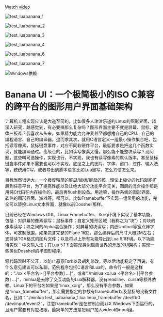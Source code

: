 [Watch video](https://user-images.githubusercontent.com/1294264/227157679-5ae997e0-90c9-47d7-beae-6c2432c939d8.webm)

![test_luabanana_1](https://user-images.githubusercontent.com/1294264/227215277-10d72a0a-f65a-4d91-9745-f9e3f7e013ea.png)

![test_luabanana_2](https://user-images.githubusercontent.com/1294264/227215377-2ebc9a45-13ac-45bb-b34c-09c4b883461c.png)

![test_luabanana_3](https://user-images.githubusercontent.com/1294264/227215394-4d8ea91e-0760-4954-a35c-b85bdf7e4a69.png)

![test_luabanana_4](https://user-images.githubusercontent.com/1294264/227215420-dd02f425-8f55-4354-a08e-876cefff36b7.png)

![test_luabanana_6](https://user-images.githubusercontent.com/1294264/227215493-6852e626-a138-4d86-9d98-275e58641fbc.png)

![test_luabanana_7](https://user-images.githubusercontent.com/1294264/227215518-a2a3425f-9385-4899-b7ff-77c2175aae28.png)

![Windows依赖](https://user-images.githubusercontent.com/1294264/227394389-682353e0-e006-4b50-a988-701ae1120f5b.png)

# Banana UI：一个极简极小的ISO C兼容的跨平台的图形用户界面基础架构

计算机工程实现应该是大道至简的，比如很多人津津乐道的Linux的图形界面，越深入研究，越感觉到，有必要搞那么复杂吗？图形界面主要不就是屏幕、鼠标、键盘三板斧？我喜欢从头来，如果精力能力允许我甚至都想撸自己的CPU、自己的编程语言、自己的编译器，退而求其次，就用C语言定义一组最小操作集合吧，包括读写像素，鼠标键盘事件，对应不同软硬件平台，最低要求是把这几个函数实现，就能编译通过。高级点的，比如读写像素太慢，那么能不能整块读写？没问题，这些叫可选操作，实现也行，不实现，我也有读写像素的默认版本，甚至鼠标键盘事件如果不需要也可以不实现。底层之上的图片、字体、窗口、控件、输入法等，统统用C写，或者导出到脚本语言比如Lua里写，怎么方便怎么来。

目标当然很远大，一个极度精简的屏显/鼠标/键盘的核，理论上极少的代码就能扩展到任意平台，为了提高性能以及让绝大部分功能平台无关，图层的混合操作都是用纯C代码在内存操作的，最后再flush到设备。用途嘛，操作系统的图形界面、软件的图形界面、游戏等，都可以，比如Framebuffer下实现一组常用的功能，完全可以替换Linux文本界面，就像以前Dosshell那样。

目前已经在Windows GDI、Linux Framebuffer、Xorg环境下实现了基本功能，包括：对屏幕的像素读写；鼠标事件；自定义矩形区域（我称之为“块”）；对块的像素读写；块之间的Alpha混合操作；对屏幕的块读写；内嵌Unifont等宽点阵字体，可定制范围，如果包含完整的Plane 1和2，那么编译后的尺寸大概2M左右；支持读TGA格式的图片文件；以及将以上所有功能导出到Lua 5.1环境。以下功能待实现：中文输入法；在Lua 5.1下面实现类似魔兽世界的开放的UI架构；实现一些类似Dosshell的半图形程序。

源代码暂时不公开，以防止恶意Fork以及胡乱修改，等以后功能稳定了再说，有什么意见建议可以私聊。范例程序包括C语言和Lua的，命令行一般是这样的：“./xx <平台名> [[平台参数] ...]”，或者“./minlua xx.lua <平台名> [[平台参数] ...]”，minlua是去除了交互功能的Lua解释器，没有readline、curse等额外依赖。Linux下的平台名如果是“linux_xorg”，那么没有平台参数，如果是“linux_framebuffer”，那么需要指定的参数有framebuffer以及鼠标的设备文件名，比如：“./minlua test_luabanana_1.lua linux_framebuffer /dev/fb0 /dev/input/event2”，注意framebuffer是在控制台而非X Windows下面运行的，且用户需要有对应权限，最简单的方法是把用户加入video和input组。

